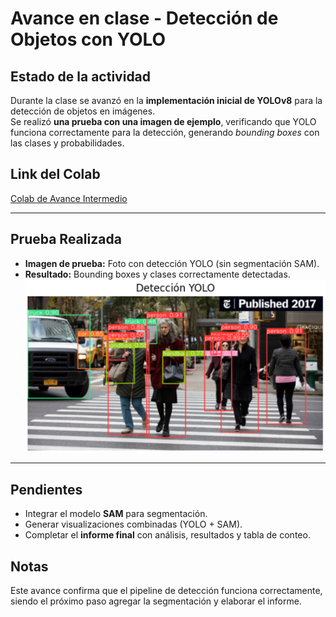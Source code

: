 # Avance en clase - Detección de Objetos con YOLO

## Estado de la actividad
Durante la clase se avanzó en la **implementación inicial de YOLOv8** para la detección de objetos en imágenes.  
Se realizó **una prueba con una imagen de ejemplo**, verificando que YOLO funciona correctamente para la detección, generando *bounding boxes* con las clases y probabilidades.



## Link del Colab
[Colab de Avance Intermedio](https://colab.research.google.com/drive/1MhpjZ-KJ2MN1-2xsVsI2KnORF6-iTQYB?usp=sharing)  


---

## Prueba Realizada
- **Imagen de prueba:** Foto con detección YOLO (sin segmentación SAM).  
- **Resultado:** Bounding boxes y clases correctamente detectadas.  
![alt text](image-9.png)
---

## Pendientes
- Integrar el modelo **SAM** para segmentación.  
- Generar visualizaciones combinadas (YOLO + SAM).  
- Completar el **informe final** con análisis, resultados y tabla de conteo.  



## Notas
Este avance confirma que el pipeline de detección funciona correctamente, siendo el próximo paso agregar la segmentación y elaborar el informe.